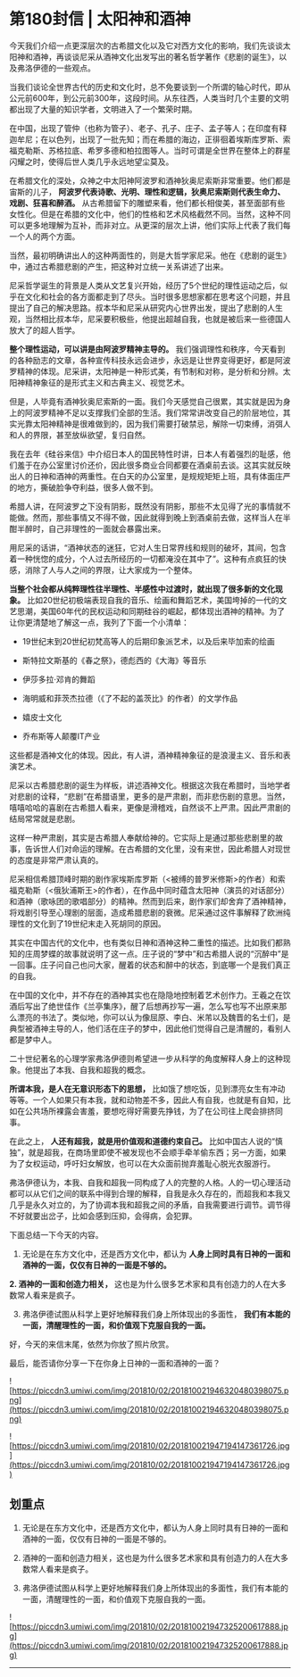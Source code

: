 # 第180封信 | 太阳神和酒神

今天我们介绍一点更深层次的古希腊文化以及它对西方文化的影响，我们先谈谈太阳神和酒神，再谈谈尼采从酒神文化出发写出的著名哲学著作《悲剧的诞生》，以及弗洛伊德的一些观点。

当我们谈论全世界古代的历史和文化时，总不免要谈到一个所谓的轴心时代，即从公元前600年，到公元前300年，这段时间。从东往西，人类当时几个主要的文明都出现了大量的知识学者，文明进入了一个繁荣时期。

在中国，出现了管仲（也称为管子）、老子、孔子、庄子、孟子等人；在印度有释迦牟尼；在以色列，出现了一批先知；而在希腊的海边，正徘徊着埃斯库罗斯、索福克勒斯、苏格拉底、希罗多德和柏拉图等人。当时可谓是全世界在整体上的群星闪耀之时，使得后世人类几乎永远地望尘莫及。

在希腊文化的深处，众神之中太阳神阿波罗和酒神狄奥尼索斯非常重要。他们都是宙斯的儿子， **阿波罗代表诗歌、光明、理性和逻辑，狄奥尼索斯则代表生命力、戏剧、狂喜和醉酒。** 从古希腊留下的雕塑来看，他们都长相俊美，甚至面部有些女性化。但是在希腊的文化中，他们的性格和艺术风格截然不同。当然，这种不同可以更多地理解为互补，而非对立。从更深的层次上讲，他们实际上代表了我们每一个人的两个方面。

当然，最初明确讲出人的这种两面性的，则是大哲学家尼采。他在《悲剧的诞生》中，通过古希腊悲剧的产生，把这种对立统一关系讲述了出来。

尼采哲学诞生的背景是人类从文艺复兴开始，经历了5个世纪的理性运动之后，似乎在文化和社会的各方面都走到了尽头。当时很多思想家都在思考这个问题，并且提出了自己的解决思路。叔本华和尼采从研究内心世界出发，提出了悲剧的人生观，当然相比叔本华，尼采要积极些，他提出超越自我，也就是被后来一些德国人放大了的超人哲学。

 **整个理性运动，可以讲是由阿波罗精神主导的。** 我们强调理性和秩序，今天看到的各种励志的文章，各种宣传科技永远会进步，永远是让世界变得更好，都是阿波罗精神的体现。尼采讲，太阳神是一种形式美，有节制和对称，是分析和分辨。太阳神精神象征的是形式主义和古典主义、视觉艺术。

但是，人毕竟有酒神狄奥尼索斯的一面。我们今天感觉自己很累，其实就是因为身上的阿波罗精神不足以支撑我们全部的生活。我们常常讲改变自己的阶层地位，其实光靠太阳神精神是很难做到的，因为我们需要打破禁忌，解除一切束缚，消弭人和人的界限，甚至放纵欲望，复归自然。

我在去年《硅谷来信》中介绍日本人的国民特性时讲，日本人有着强烈的耻感，他们羞于在办公室里讨价还价，因此很多商业合同都要在酒桌前去谈。这其实就反映出人的日神和酒神的两重性。在白天的办公室里，是规规矩矩上班，具有体面庄严的地方，撕破脸争夺利益，很多人做不到。

希腊人讲，在阿波罗之下没有阴影，既然没有阴影，那些不太见得了光的事情就不能做。然而，那些事情又不得不做，因此就得到晚上到酒桌前去做，这样当人在半酣半醉时，自己非理性的一面就会暴露出来。

用尼采的话讲，“酒神状态的迷狂，它对人生日常界线和规则的破坏，其间，包含着一种恍惚的成分，个人过去所经历的一切都淹没在其中了”。这种有点疯狂的快感，消除了人与人之间的界限，让大家成为一个整体。

 **当整个社会都从纯粹理性往半理性、半感性中过渡时，就出现了很多新的文化现象。** 比如20世纪初极端表现自我的音乐、绘画和舞蹈艺术，美国垮掉的一代的文艺思潮，美国60年代的民权运动和同期硅谷的崛起，都体现出酒神的精神。为了让你更清楚地了解这一点，我列了下面一个小清单：

* 19世纪末到20世纪初梵高等人的后期印象派艺术，以及后来毕加索的绘画

* 斯特拉文斯基的《春之祭》，德彪西的《大海》等音乐

* 伊莎多拉·邓肯的舞蹈

* 海明威和菲茨杰拉德（《了不起的盖茨比》的作者）的文学作品

* 嬉皮士文化

* 乔布斯等人颠覆IT产业

这些都是酒神文化的体现。因此，有人讲，酒神精神象征的是浪漫主义、音乐和表演艺术。

尼采以古希腊悲剧的诞生为样板，讲述酒神文化。根据这次我在希腊时，当地学者对悲剧的诠释，“悲剧”在希腊语里，更多的是严肃剧，而非悲伤剧的意思。当然，嘻嘻哈哈的喜剧在古希腊人看来，更像是滑稽戏，自然谈不上严肃。因此严肃剧的结局常常就是悲剧。

这样一种严肃剧，其实是古希腊人奉献给神的。它实际上是通过那些悲剧里的故事，告诉世人们对命运的理解。在古希腊的文化里，没有来世，因此希腊人对现世的态度是非常严肃认真的。

尼采相信希腊顶峰时期的剧作家埃斯库罗斯（<被缚的普罗米修斯>的作者）和索福克勒斯（<俄狄浦斯王>的作者），在作品中同时蕴含太阳神（演员的对话部分）和酒神（歌咏团的歌唱部分）的精神。然而到后来，剧作家们却舍弃了酒神精神，将戏剧引导至心理剧的层面，造成希腊悲剧的衰微。尼采通过这件事解释了欧洲纯理性的文化到了19世纪末走入死胡同的原因。

其实在中国古代的文化中，也有类似日神和酒神这种二重性的描述。比如我们都熟知的庄周梦蝶的故事就说明了这一点。庄子说的“梦中”和古希腊人说的“沉醉中”是一回事。庄子问自己也问大家，醒着的状态和醉中的状态，到底哪一个是我们真正的自我。

在中国的文化中，并不存在的酒神其实也在隐隐地控制着艺术创作力。王羲之在饮酒后写出了绝世佳作《兰亭集序》，醒了后想再抄写一遍，怎么写也写不出原来那么漂亮的书法了。类似地，你可以认为像屈原、李白、米芾以及魏晋的名士们，是典型被酒神主导的人，他们活在庄子的梦中，因此他们觉得自己是清醒的，看别人都是梦中人。

二十世纪著名的心理学家弗洛伊德则希望进一步从科学的角度解释人身上的这种现象。他提出了本我、自我和超我的概念。

 **所谓本我，是人在无意识形态下的思想，** 比如饿了想吃饭，见到漂亮女生有冲动等等。一个人如果只有本我，就和动物差不多，因此人有自我，也就是有自知，比如在公共场所裸露会害羞，要想吃得好需要先挣钱，为了在公司往上爬会排挤同事。

在此之上， **人还有超我，就是用价值观和道德约束自己。** 比如中国古人说的“慎独”，就是超我，在商场里即使不被发现也不会顺手牵羊偷东西；另一方面，如果为了女权运动，呼吁妇女解放，也可以在大众面前抛弃羞耻心脱光衣服游行。

弗洛伊德认为，本我、自我和超我一同构成了人的完整的人格。人的一切心理活动都可以从它们之间的联系中得到合理的解释，自我是永久存在的，而超我和本我又几乎是永久对立的，为了协调本我和超我之间的矛盾，自我需要进行调节。调节得不好就要出岔子，比如会感到压抑，会得病，会犯罪。

下面总结一下今天的内容。

1. 无论是在东方文化中，还是西方文化中，都认为 **人身上同时具有日神的一面和酒神的一面，仅仅有日神的一面是不够的。**

 **2. 酒神的一面和创造力相关，** 这也是为什么很多艺术家和具有创造力的人在大多数常人看来是疯子。

3. 弗洛伊德试图从科学上更好地解释我们身上所体现出的多面性， **我们有本能的一面，清醒理性的一面，和价值观下克服自我的一面。**

好，今天的来信末尾，依然为你放了照片欣赏。

最后，能否请你分享一下在你身上日神的一面和酒神的一面？

![https://piccdn3.umiwi.com/img/201810/02/201810021946320480398075.png](https://piccdn3.umiwi.com/img/201810/02/201810021946320480398075.png)

![https://piccdn3.umiwi.com/img/201810/02/201810021947194147361726.jpg](https://piccdn3.umiwi.com/img/201810/02/201810021947194147361726.jpg)

## 划重点

1. 无论是在东方文化中，还是西方文化中，都认为人身上同时具有日神的一面和酒神的一面，仅仅有日神的一面是不够的。

2. 酒神的一面和创造力相关，这也是为什么很多艺术家和具有创造力的人在大多数常人看来是疯子。

3. 弗洛伊德试图从科学上更好地解释我们身上所体现出的多面性，我们有本能的一面，清醒理性的一面，和价值观下克服自我的一面。

![https://piccdn3.umiwi.com/img/201810/02/201810021947325200617888.jpg](https://piccdn3.umiwi.com/img/201810/02/201810021947325200617888.jpg)

---
